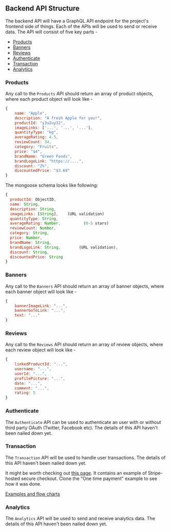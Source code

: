 ## Backend API Structure

The backend API will have a GraphQL API endpoint for the project's frontend side of things. Each of the APIs will be used to send or receive data. The API will consist of five key parts -

- [Products](#products)
- [Banners](#banners)
- [Reviews](#Reviews)
- [Authenticate](#Authenticate)
- [Transaction](#transaction)
- [Analytics](#Analytics)

### Products

Any call to the `Products` API should return an array of product objects, where each product object will look like -

```js
{
    name: "Apple",
    description: "A fresh Apple for you!",
    productId: "y3u2uy32",
    imageLinks: ['...', '...', '...'],
    quantityType: "kg",
    averageRating: 4.5,
    reviewCount: 34,
    category: "Fruits",
    price: "$4",
    brandName: "Green Foods",
    brandLogoLink: "https://....",
    discount: "2%",
    discountedPrice: "$3.69"
}
```

The mongoose schema looks like following:

```js
{
  productId: ObjectID,
  name: String,
  description: String,
  imageLinks: [String],    (URL validation)
  quantityType: String,
  averageRating: Number,          (0-5 stars)
  reviewCount: Number,
  category: String,
  price: Number,
  brandName: String,
  brandLogoLink: String,        (URL validation),
  discount: String,
  discountedPrice: String
}
```

### Banners

Any call to the `Banners` API should return an array of banner objects, where each banner object will look like -

```js
{
    bannerImageLink: "...",
    bannerGoToLink: "...",
    text: "..."
}
```

### Reviews

Any call to the `Reviews` API should return an array of review objects, where each review object will look like -

```js
{
    linkedProductId: "...",
    username: "...",
    userId: "...",
    profilePicture: "...",
    date: "...",
    comment: "...",
    rating: 5
}
```

### Authenticate

The `Authenticate` API can be used to authenticate an user with or without third party OAuth (Twitter, Facebook etc). The details of this API haven't been nailed down yet.

### Transaction

The `Transaction` API will be used to handle user transactions. The details of this API haven't been nailed down yet.

It might be worth checking out [this page](https://stripe.com/docs/payments/checkout). It contains an example of Stripe-hosted secure checkout. Clone the "One time payment" example to see how it was done.

[Examples and flow charts](https://github.com/stripe-samples/checkout-one-time-payments/blob/master/README.md)

### Analytics

The `Analytics` API will be used to send and receive analytics data. The details of this API haven't been nailed down yet.
